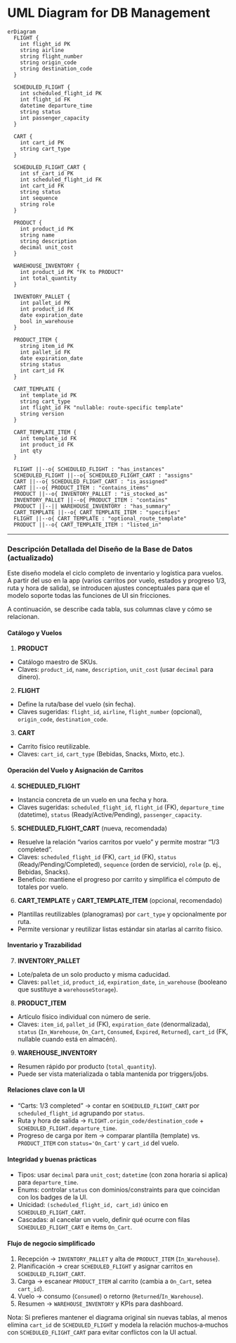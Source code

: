 # UML Diagram for DB Management

```mermaid
erDiagram
  FLIGHT {
    int flight_id PK
    string airline
    string flight_number
    string origin_code
    string destination_code
  }

  SCHEDULED_FLIGHT {
    int scheduled_flight_id PK
    int flight_id FK
    datetime departure_time
    string status
    int passenger_capacity
  }

  CART {
    int cart_id PK
    string cart_type
  }

  SCHEDULED_FLIGHT_CART {
    int sf_cart_id PK
    int scheduled_flight_id FK
    int cart_id FK
    string status
    int sequence
    string role
  }

  PRODUCT {
    int product_id PK
    string name
    string description
    decimal unit_cost
  }

  WAREHOUSE_INVENTORY {
    int product_id PK "FK to PRODUCT"
    int total_quantity
  }

  INVENTORY_PALLET {
    int pallet_id PK
    int product_id FK
    date expiration_date
    bool in_warehouse
  }

  PRODUCT_ITEM {
    string item_id PK
    int pallet_id FK
    date expiration_date
    string status
    int cart_id FK
  }

  CART_TEMPLATE {
    int template_id PK
    string cart_type
    int flight_id FK "nullable: route-specific template"
    string version
  }

  CART_TEMPLATE_ITEM {
    int template_id FK
    int product_id FK
    int qty
  }

  FLIGHT ||--o{ SCHEDULED_FLIGHT : "has_instances"
  SCHEDULED_FLIGHT ||--o{ SCHEDULED_FLIGHT_CART : "assigns"
  CART ||--o{ SCHEDULED_FLIGHT_CART : "is_assigned"
  CART ||--o{ PRODUCT_ITEM : "contains_items"
  PRODUCT ||--o{ INVENTORY_PALLET : "is_stocked_as"
  INVENTORY_PALLET ||--o{ PRODUCT_ITEM : "contains"
  PRODUCT ||--|| WAREHOUSE_INVENTORY : "has_summary"
  CART_TEMPLATE ||--o{ CART_TEMPLATE_ITEM : "specifies"
  FLIGHT ||--o{ CART_TEMPLATE : "optional_route_template"
  PRODUCT ||--o{ CART_TEMPLATE_ITEM : "listed_in"
```

---

### Descripción Detallada del Diseño de la Base de Datos (actualizado)

Este diseño modela el ciclo completo de inventario y logística para vuelos. A partir del uso en la app (varios carritos por vuelo, estados y progreso 1/3, ruta y hora de salida), se introducen ajustes conceptuales para que el modelo soporte todas las funciones de UI sin fricciones.

A continuación, se describe cada tabla, sus columnas clave y cómo se relacionan.

#### Catálogo y Vuelos

1.  **PRODUCT**
  - Catálogo maestro de SKUs.
  - Claves: `product_id`, `name`, `description`, `unit_cost` (usar `decimal` para dinero).

2.  **FLIGHT**
  - Define la ruta/base del vuelo (sin fecha).
  - Claves sugeridas: `flight_id`, `airline`, `flight_number` (opcional), `origin_code`, `destination_code`.

3.  **CART**
  - Carrito físico reutilizable.
  - Claves: `cart_id`, `cart_type` (Bebidas, Snacks, Mixto, etc.).

#### Operación del Vuelo y Asignación de Carritos

4.  **SCHEDULED_FLIGHT**
  - Instancia concreta de un vuelo en una fecha y hora.
  - Claves sugeridas: `scheduled_flight_id`, `flight_id` (FK), `departure_time` (datetime), `status` (Ready/Active/Pending), `passenger_capacity`.

5.  **SCHEDULED_FLIGHT_CART** (nueva, recomendada)
  - Resuelve la relación “varios carritos por vuelo” y permite mostrar “1/3 completed”.
  - Claves: `scheduled_flight_id` (FK), `cart_id` (FK), `status` (Ready/Pending/Completed), `sequence` (orden de servicio), `role` (p. ej., Bebidas, Snacks).
  - Beneficio: mantiene el progreso por carrito y simplifica el cómputo de totales por vuelo.

6.  **CART_TEMPLATE** y **CART_TEMPLATE_ITEM** (opcional, recomendado)
  - Plantillas reutilizables (planogramas) por `cart_type` y opcionalmente por ruta.
  - Permite versionar y reutilizar listas estándar sin atarlas al carrito físico.

#### Inventario y Trazabilidad

7.  **INVENTORY_PALLET**
  - Lote/paleta de un solo producto y misma caducidad.
  - Claves: `pallet_id`, `product_id`, `expiration_date`, `in_warehouse` (booleano que sustituye a `warehouseStorage`).

8.  **PRODUCT_ITEM**
  - Artículo físico individual con número de serie.
  - Claves: `item_id`, `pallet_id` (FK), `expiration_date` (denormalizada), `status` (`In_Warehouse`, `On_Cart`, `Consumed`, `Expired`, `Returned`), `cart_id` (FK, nullable cuando está en almacén).

9.  **WAREHOUSE_INVENTORY**
  - Resumen rápido por producto (`total_quantity`).
  - Puede ser vista materializada o tabla mantenida por triggers/jobs.

#### Relaciones clave con la UI

- “Carts: 1/3 completed” → contar en `SCHEDULED_FLIGHT_CART` por `scheduled_flight_id` agrupando por `status`.
- Ruta y hora de salida → `FLIGHT.origin_code/destination_code` + `SCHEDULED_FLIGHT.departure_time`.
- Progreso de carga por item → comparar plantilla (template) vs. `PRODUCT_ITEM` con `status='On_Cart'` y `cart_id` del vuelo.

#### Integridad y buenas prácticas

- Tipos: usar `decimal` para `unit_cost`; `datetime` (con zona horaria si aplica) para `departure_time`.
- Enums: controlar `status` con dominios/constraints para que coincidan con los badges de la UI.
- Unicidad: `(scheduled_flight_id, cart_id)` único en `SCHEDULED_FLIGHT_CART`.
- Cascadas: al cancelar un vuelo, definir qué ocurre con filas `SCHEDULED_FLIGHT_CART` e items `On_Cart`.

#### Flujo de negocio simplificado

1) Recepción → `INVENTORY_PALLET` y alta de `PRODUCT_ITEM` (`In_Warehouse`).
2) Planificación → crear `SCHEDULED_FLIGHT` y asignar carritos en `SCHEDULED_FLIGHT_CART`.
3) Carga → escanear `PRODUCT_ITEM` al carrito (cambia a `On_Cart`, setea `cart_id`).
4) Vuelo → consumo (`Consumed`) o retorno (`Returned`/`In_Warehouse`).
5) Resumen → `WAREHOUSE_INVENTORY` y KPIs para dashboard.

Nota: Si prefieres mantener el diagrama original sin nuevas tablas, al menos elimina `cart_id` de `SCHEDULED_FLIGHT` y modela la relación muchos‑a‑muchos con `SCHEDULED_FLIGHT_CART` para evitar conflictos con la UI actual.
